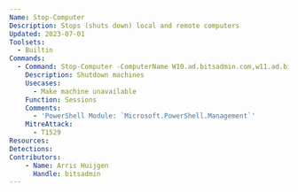 ```yaml
---
Name: Stop-Computer
Description: Stops (shuts down) local and remote computers
Updated: 2023-07-01
Toolsets:
  - Builtin
Commands:
  - Command: Stop-Computer -ComputerName W10.ad.bitsadmin.com,w11.ad.bitsadmin.com -Force
    Description: Shutdown machines
    Usecases:
      - Make machine unavailable
    Function: Sessions
    Comments:
      - 'PowerShell Module: `Microsoft.PowerShell.Management`'
    MitreAttack:
      - T1529
Resources:
Detections:
Contributors:
    - Name: Arris Huijgen
      Handle: bitsadmin
---
```

